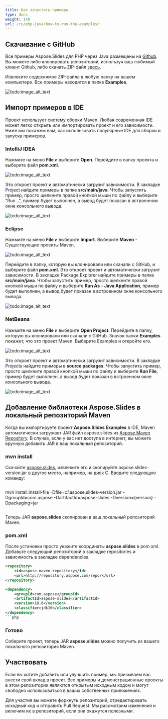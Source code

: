 ```yaml
---
title: Как запустить примеры
type: docs
weight: 140
url: /ru/php-java/how-to-run-the-examples/
---
```


## **Скачивание с GitHub**
Все примеры Aspose.Slides для PHP через Java размещены на [Github](https://github.com/aspose-slides/Aspose.Slides-for-Java). Вы можете либо клонировать репозиторий, используя ваш любимый клиент Github, либо скачать ZIP-файл [здесь](https://codeload.github.com/aspose-slides/Aspose.Slides-for-Java/zip/master).

Извлеките содержимое ZIP-файла в любую папку на вашем компьютере. Все примеры находятся в папке **Examples**.

![todo:image_alt_text](examples_directory.png)

## **Импорт примеров в IDE**
Проект использует систему сборки Maven. Любая современная IDE может легко открыть или импортировать проект и его зависимости. Ниже мы покажем вам, как использовать популярные IDE для сборки и запуска примеров.

### **IntelliJ IDEA**
Нажмите на меню **File** и выберите **Open**. Перейдите в папку проекта и выберите файл **pom.xml**.

![todo:image_alt_text](idea_select_file_or_directory_to_import.png)

Это откроет проект и автоматически загрузит зависимости. В закладке Project найдите примеры в папке **src/main/java**. Чтобы запустить пример, просто щелкните правой кнопкой мыши по файлу и выберите "Run ..", пример будет выполнен, а вывод будет показан в встроенном окне консольного вывода.

![todo:image_alt_text](idea_run_example.png)

### **Eclipse**
Нажмите на меню **File** и выберите **Import**. Выберите **Maven** - Существующие проекты Maven.

![todo:image_alt_text](eclipse_import.png)

Перейдите в папку, которую вы клонировали или скачали с GitHub, и выберите файл **pom.xml**. Это откроет проект и автоматически загрузит зависимости. В закладке Package Explorer найдите примеры в папке **src/main/java**. Чтобы запустить пример, просто щелкните правой кнопкой мыши по файлу и выберите **Run As** - **Java Application**, пример будет выполнен, а вывод будет показан в встроенном окне консольного вывода.

![todo:image_alt_text](eclipse_run_example.png)

### **NetBeans**
Нажмите на меню **File** и выберите **Open Project**. Перейдите в папку, которую вы клонировали или скачали с GitHub. Значок папки **Examples** покажет, что это проект Maven. Выберите Examples и откройте его.

![todo:image_alt_text](netbeans_openproject.png)

Это откроет проект и автоматически загрузит зависимости. В закладке Projects найдите примеры в **source packages**. Чтобы запустить пример, просто щелкните правой кнопкой мыши по файлу и выберите **Run File**, пример будет выполнен, а вывод будет показан в встроенном окне консольного вывода.

![todo:image_alt_text](netbeans_run_example.png)

## **Добавление библиотеки Aspose.Slides в локальный репозиторий Maven**
Когда вы импортируете проект **Aspose.Slides Examples** в IDE, Maven автоматически загружает JAR файл aspose.slides из [Aspose Maven Repository](https://releases.aspose.com/php-java/repo/com/aspose/). В случае, если у вас нет доступа в интернет, вы можете вручную добавить JAR в ваш локальный репозиторий.

### **mvn install**
Скачайте [aspose.slides](https://releases.aspose.com/php-java/repo/com/aspose/aspose-slides/), извлеките его и скопируйте aspose.slides-version.jar в другое место, например, на диск C. Введите следующую команду:

```php

```
mvn install:install-file
    -Dfile=c:\aspose.slides-version.jar
    -DgroupId=com.aspose
    -DartifactId=aspose-slides
    -Dversion={version}
    -Dpackaging=jar
```php

```

Теперь JAR **aspose.slides** скопирован в ваш локальный репозиторий Maven.

### **pom.xml**
После установки просто укажите координаты **aspose.slides** в pom.xml. Добавьте следующий репозиторий в закладке repositories и зависимость в закладке dependencies.

``` xml
<repository>
    <id>aspose-maven-repository</id>
    <url>http://repository.aspose.com/repo/</url>
</repository>

<dependency>
    <groupId>com.aspose</groupId>
    <artifactId>aspose-slides</artifactId>
    <version>18.6</version>
    <classifier>jdk16</classifier>
</dependency>
```php

```

### **Готово**
Соберите проект, теперь JAR **aspose.slides** можно получить из вашего локального репозитория Maven.

## **Участвовать**
Если вы хотите добавить или улучшить пример, мы призываем вас внести свой вклад в проект. Все примеры и демонстрационные проекты в этом репозитории являются открытым исходным кодом и могут свободно использоваться в ваших собственных приложениях.

Для участия вы можете форкнуть репозиторий, отредактировать исходный код и отправить Pull Request. Мы рассмотрим изменения и включим их в репозиторий, если они окажутся полезными.